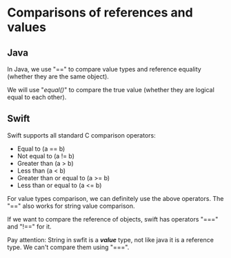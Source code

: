 # Comparisons of references and values
## Java
In Java, we use "==" to compare value types and reference equality (whether they are the same object).

We will use "*equal()*" to compare the true value (whether they are logical equal to each other).

## Swift
Swift supports all standard C comparison operators:

* Equal to (a == b)
* Not equal to (a != b)
* Greater than (a > b)
* Less than (a < b)
* Greater than or equal to (a >= b)
* Less than or equal to (a <= b)

For value types comparison, we can definitely use the above operators. The "==" also works for string value
comparison.

If we want to compare the reference of objects, swift has operators "===" and "!==" for it.

Pay attention: String in swfit is a **_value_** type, not like java it is a reference type. We can't compare them using "===".
